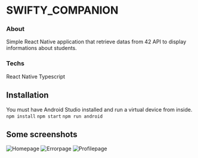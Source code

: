 # SWIFTY_COMPANION

### About

Simple React Native application that retrieve datas from 42 API to display informations about students.

### Techs

React Native
Typescript

## Installation

You must have Android Studio installed and run a virtual device from inside.
`npm install`
`npm start`
`npm run android`

## Some screenshots

![Homepage](https://i.imgur.com/8noDQeA.png)
![Errorpage](https://i.imgur.com/DJWEsPZ.png)
![Profilepage](https://i.imgur.com/8DW4O3C.png)
